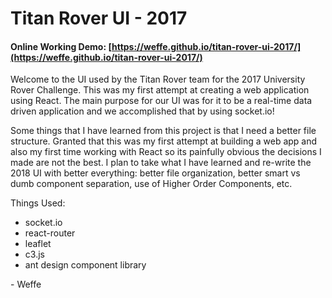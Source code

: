 # Titan Rover UI - 2017

#### Online Working Demo: [https://weffe.github.io/titan-rover-ui-2017/](https://weffe.github.io/titan-rover-ui-2017/)

Welcome to the UI used by the Titan Rover team for the 2017 University Rover Challenge. This was my first attempt at creating
a web application using React. The main purpose for our UI was for it to be a real-time data driven application and we accomplished that
by using socket.io!

Some things that I have learned from this project is that I need a better file structure. Granted that this was my first attempt at
building a web app and also my first time working with React so its painfully obvious the decisions I made are not the best. I plan to
take what I have learned and re-write the 2018 UI with better everything: better file organization, better smart vs dumb component separation,
use of Higher Order Components, etc.

Things Used:

- socket.io
- react-router
- leaflet
- c3.js
- ant design component library

\- Weffe